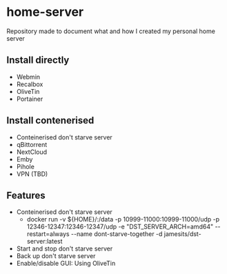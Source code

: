 # home-server
Repository made to document what and how I created my personal home server

## Install directly
* Webmin
* Recalbox
* OliveTin
* Portainer

## Install contenerised
* Conteinerised don't starve server
* qBittorrent
* NextCloud
* Emby
* Pihole
* VPN (TBD)


## Features
* Conteinerised don't starve server
  * docker run -v ${HOME}/:/data -p 10999-11000:10999-11000/udp -p 12346-12347:12346-12347/udp -e "DST_SERVER_ARCH=amd64" --restart=always --name dont-starve-together -d jamesits/dst-server:latest
* Start and stop don't starve server
* Back up don't starve server
* Enable/disable GUI: Using OliveTin
